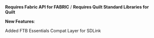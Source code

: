 **Requires Fabric API for FABRIC** / **Requires Quilt Standard Libraries for Quilt**

**New Features**:

Added FTB Essentials Compat Layer for SDLink
